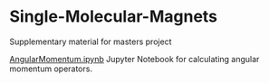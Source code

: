# Single-Molecular-Magnets
Supplementary material for masters project

[AngularMomentum.ipynb](https://github.com/dking2003/Single-Molecular-Magnets/blob/main/AngularMomentum%20(1).ipynb) Jupyter Notebook for calculating angular momentum operators.

